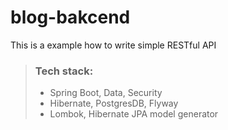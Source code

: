 # blog-bakcend
This is a example how to write simple RESTful API

> ### Tech stack:
> - Spring Boot, Data, Security
> - Hibernate, PostgresDB, Flyway
> - Lombok, Hibernate JPA model generator
